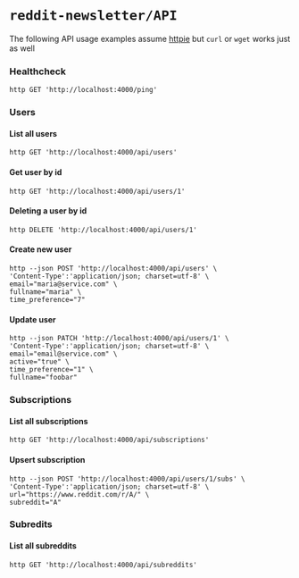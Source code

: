 # `reddit-newsletter/API`

The following API usage examples assume [httpie](https://httpie.io/) but `curl` or `wget` works just as well

### Healthcheck
```shell
http GET 'http://localhost:4000/ping'
```

### Users


#### List all users

```shell
http GET 'http://localhost:4000/api/users'
```

#### Get user by id

```shell
http GET 'http://localhost:4000/api/users/1'
```

#### Deleting a user by id

```shell
http DELETE 'http://localhost:4000/api/users/1'
```

#### Create new user

```shell
http --json POST 'http://localhost:4000/api/users' \
'Content-Type':'application/json; charset=utf-8' \
email="maria@service.com" \
fullname="maria" \
time_preference="7"
```

#### Update user

```shell
http --json PATCH 'http://localhost:4000/api/users/1' \
'Content-Type':'application/json; charset=utf-8' \
email="email@service.com" \
active="true" \
time_preference="1" \
fullname="foobar"
```

### Subscriptions

#### List all subscriptions
```shell
http GET 'http://localhost:4000/api/subscriptions'
```

#### Upsert subscription
```shell
http --json POST 'http://localhost:4000/api/users/1/subs' \
'Content-Type':'application/json; charset=utf-8' \
url="https://www.reddit.com/r/A/" \
subreddit="A"
```

### Subredits

#### List all subreddits
```shell
http GET 'http://localhost:4000/api/subreddits'
```
